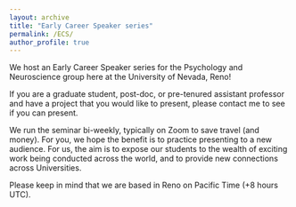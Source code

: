 ```yaml
---
layout: archive
title: "Early Career Speaker series"
permalink: /ECS/
author_profile: true
---
```


We host an Early Career Speaker series for the Psychology and Neuroscience group here at the University of Nevada, Reno!

If you are a graduate student, post-doc, or pre-tenured assistant professor and have a project that you would like to present, please contact me to see if you can present. 

We run the seminar bi-weekly, typically on Zoom to save travel (and money). For you, we hope the benefit is to practice presenting to a new audience. For us, the aim is to expose our students to the wealth of exciting work being conducted across the world, and to provide new connections across Universities.

Please keep in mind that we are based in Reno on Pacific Time (+8 hours UTC).
